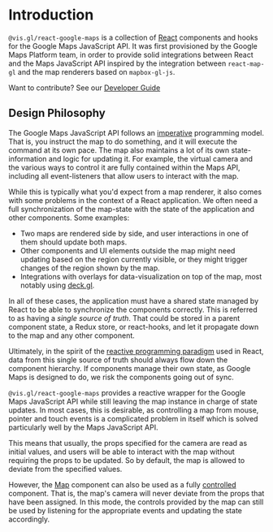 # Introduction

`@vis.gl/react-google-maps` is a collection of [React][react] components and
hooks for the Google Maps JavaScript API. It was first provisioned by the
Google Maps Platform team, in order to provide solid integrations between
React and the Maps JavaScript API inspired by the integration between
`react-map-gl` and the map renderers based on `mapbox-gl-js`.

Want to contribute? See our [Developer Guide](./contributing.md)

## Design Philosophy

The Google Maps JavaScript API follows an [imperative][wiki-imperative]
programming model. That is, you instruct the map to do something, and it
will execute the command at its own pace. The map also maintains a lot of
its own state-information and logic for updating it. For example, the virtual
camera and the various ways to control it are fully contained within the
Maps API, including all event-listeners that allow users to interact with
the map.

While this is typically what you'd expect from a map renderer, it also comes
with some problems in the context of a React application. We often need a
full synchronization of the map-state with the state of the application and
other components. Some examples:

- Two maps are rendered side by side, and user interactions in one of them
  should update both maps.
- Other components and UI elements outside the map might need updating based on
  the region currently visible, or they might trigger changes of the region
  shown by the map.
- Integrations with overlays for data-visualization on top of the map, most
  notably using [deck.gl][docs-deckgl].

In all of these cases, the application must have a shared state managed by
React to be able to synchronize the components correctly. This is referred
to as having a _single source of truth_. That could be stored in a parent
component state, a Redux store, or react-hooks, and let it propagate down
to the map and any other component.

Ultimately, in the spirit of the [reactive programming paradigm][wiki-reactive]
used in React, data from this single source of truth should
always flow down the component hierarchy. If components manage their own
state, as Google Maps is designed to do, we risk the components going out of
sync.

`@vis.gl/react-google-maps` provides a reactive wrapper for the Google Maps
JavaScript API while still leaving the map instance in charge of state
updates. In most cases, this is desirable, as controlling a map from mouse,
pointer and touch events is a complicated problem in itself which is solved
particularly well by the Maps JavaScript API.

This means that usually, the props specified for the camera are read as
initial values, and users will be able to interact with the map without
requiring the props to be updated. So by default, the map is allowed to
deviate from the specified values.

However, the [Map][docs-map] component can also be used as a fully
[controlled][react-controlled] component. That is, the map's camera will never
deviate from the props that have been assigned. In this mode, the controls
provided by the map can still be used by listening for the appropriate
events and updating the state accordingly.

[wiki-imperative]: https://en.wikipedia.org/wiki/Imperative_programming
[wiki-reactive]: https://en.wikipedia.org/wiki/Reactive_programming
[docs-deckgl]: ./guides/deckgl-integration.md
[docs-map]: ./api-reference/components/map.md
[react]: https://react.dev/
[react-controlled]: https://react.dev/learn/sharing-state-between-components#controlled-and-uncontrolled-components

